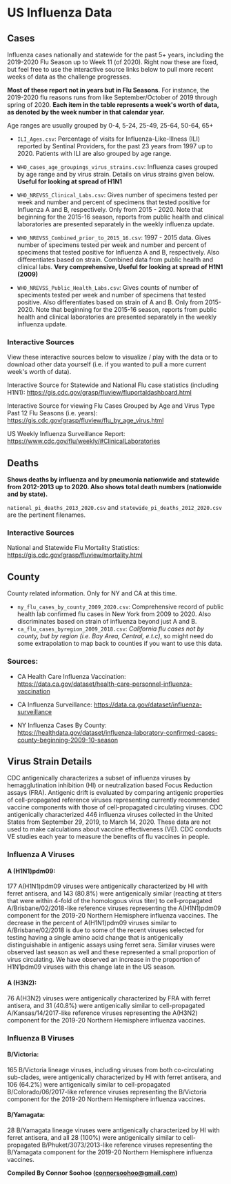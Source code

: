# US Influenza Data

## Cases

Influenza cases nationally and statewide for the past 5+ years, including the 2019-2020 Flu Season up to Week 11 (of 2020). Right now these are fixed, but feel free to use the interactive source links below to pull more recent weeks of data as the  challenge progresses.

**Most of these report not in years but in Flu Seasons**. For instance, the 2019-2020 flu reasons runs from like September/October of 2019 through spring of 2020. **Each item in the table represents a week's worth of data, as denoted by the week number in that calendar year.**

Age ranges are usually grouped by 0-4, 5-24, 25-49, 25-64, 50-64, 65+

* `ILI_Ages.csv`: Percentage of visits for Influenza-Like-Illness (ILI) reported by Sentinal Providers, for the past 23 years from 1997 up to 2020. Patients with ILI are also grouped by age range.

* `WHO_cases_age_groupings_virus_strains.csv`: Influenza cases grouped by age range and by virus strain. Details on virus strains given below. **Useful for looking at spread of H1N1**

* `WHO_NREVSS_Clinical_Labs.csv`:  Gives number of specimens tested per week and number and percent of specimens that tested positive for Influenza A and B, respectively. Only from 2015 - 2020. Note that beginning for the 2015-16 season, reports from public health and clinical laboratories are presented separately in the weekly influenza update.

* `WHO_NREVSS_Combined_prior_to_2015_16.csv`: 1997 - 2015 data. Gives number of specimens tested per week and number and percent of specimens that tested positive for Influenza A and B, respectively. Also differentiates based on strain. Combined data from public health and clinical labs.  **Very comprehensive, Useful for looking at spread of H1N1 (2009)**

* `WHO_NREVSS_Public_Health_Labs.csv`:  Gives counts of number of speciments tested per week and number  of specimens that tested positive. Also differentiates based on strain of A and B. Only from 2015-2020. Note that beginning for the 2015-16 season, reports from public health and clinical laboratories are presented separately in the weekly influenza update.


### Interactive Sources

View these interactive sources below to  visualize / play with the data or to download other data yourself  (i.e. if you wanted to pull a more current week's worth of data).

Interactive Source for Statewide and National Flu case statistics (including H1N1):  https://gis.cdc.gov/grasp/fluview/fluportaldashboard.html

Interactive Source for viewing Flu Cases Grouped by Age and Virus Type Past 12 Flu Seasons (i.e. years): https://gis.cdc.gov/grasp/fluview/flu_by_age_virus.html

US Weekly Influenza Surveillance Report: https://www.cdc.gov/flu/weekly/#ClinicalLaboratories

## Deaths

**Shows deaths by influenza and by pneumonia nationwide and statewide from 2012-2013 up to 2020. Also shows total death numbers (nationwide and by state).**

`national_pi_deaths_2013_2020.csv` and `statewide_pi_deaths_2012_2020.csv` are the pertinent filenames.

### Interactive Sources

National and Statewide Flu Mortality Statistics:  
https://gis.cdc.gov/grasp/fluview/mortality.html

## County

County related information. Only for NY and CA at this time.

* `ny_flu_cases_by_county_2009_2020.csv`: Comprehensive record of public health lab confirmed flu cases in New York from 2009 to 2020. Also discriminates based on strain of influenza beyond just A and B.
* `ca_flu_cases_byregion_2009_2018.csv`: *California flu cases not by county, but by region  (i.e. Bay Area, Central, e.t.c)*, so might need do some extrapolation to map back to counties if you want to use this data.

### Sources:

* CA Health Care Influenza Vaccination: https://data.ca.gov/dataset/health-care-personnel-influenza-vaccination

* CA Influenza Surveillance: https://data.ca.gov/dataset/influenza-surveillance

* NY Influenza Cases By County: https://healthdata.gov/dataset/influenza-laboratory-confirmed-cases-county-beginning-2009-10-season

## Virus Strain Details

CDC antigenically characterizes a subset of influenza viruses by hemagglutination inhibition (HI) or neutralization based Focus Reduction assays (FRA). Antigenic drift is evaluated by comparing antigenic properties of cell-propagated reference viruses representing currently recommended vaccine components with those of cell-propagated circulating viruses. CDC antigenically characterized 446 influenza viruses collected in the United States from September 29, 2019, to March 14, 2020. These data are not used to make calculations about vaccine effectiveness (VE). CDC conducts VE studies each year to measure the benefits of flu vaccines in people.

### Influenza A Viruses

#### A (H1N1)pdm09:

177 A(H1N1)pdm09 viruses were antigenically characterized by HI with ferret antisera, and 143 (80.8%) were antigenically similar (reacting at titers that were within 4-fold of the homologous virus titer) to cell-propagated A/Brisbane/02/2018-like reference viruses representing the A(H1N1)pdm09 component for the 2019-20 Northern Hemisphere influenza vaccines. The decrease in the percent of A(H1N1)pdm09 viruses similar to A/Brisbane/02/2018 is due to some of the recent viruses selected for testing having a single amino acid change that is antigenically distinguishable in antigenic assays using ferret sera. Similar viruses were observed last season as well and these represented a small proportion of virus circulating. We have observed an increase in the proportion of H1N1pdm09 viruses with this change late in the US season.

#### A (H3N2):

76 A(H3N2) viruses were antigenically characterized by FRA with ferret antisera, and 31 (40.8%) were antigenically similar to cell-propagated A/Kansas/14/2017-like reference viruses representing the A(H3N2) component for the 2019-20 Northern Hemisphere influenza vaccines.

### Influenza B Viruses

#### B/Victoria:

165 B/Victoria lineage viruses, including viruses from both co-circulating sub-clades, were antigenically characterized by HI with ferret antisera, and 106 (64.2%) were antigenically similar to cell-propagated B/Colorado/06/2017-like reference viruses representing the B/Victoria component for the 2019-20 Northern Hemisphere influenza vaccines.

#### B/Yamagata:

28 B/Yamagata lineage viruses were antigenically characterized by HI with ferret antisera, and all 28 (100%) were antigenically similar to cell-propagated B/Phuket/3073/2013-like reference viruses representing the B/Yamagata component for the 2019-20 Northern Hemisphere influenza vaccines.

**Compiled By Connor Soohoo (connorsoohoo@gmail.com)**
